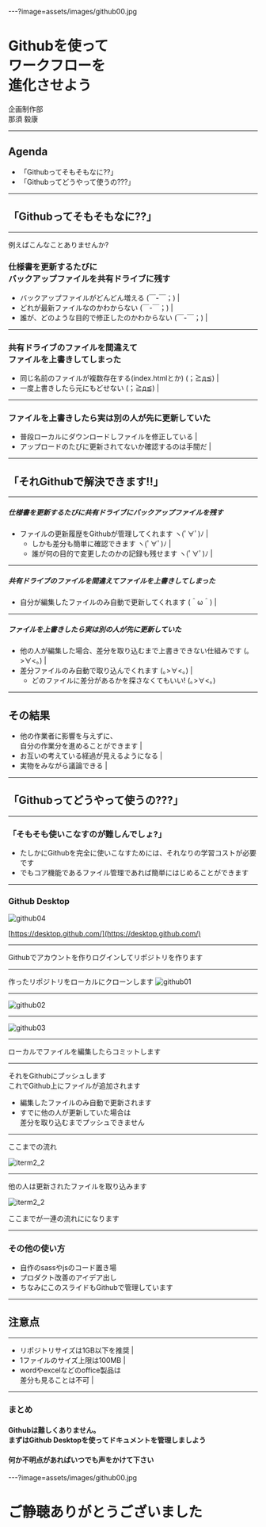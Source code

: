 ---?image=assets/images/github00.jpg
<h1 class="fc_white bold">Githubを使って<br>ワークフローを<br>進化させよう</h1>

<div class="fc_white ta_center">
企画制作部<br>
那須 毅康
</div>

---

## Agenda

- 「Githubってそもそもなに??」
- 「Githubってどうやって使うの???」

---

## **「Githubってそもそもなに??」**

---

例えばこんなことありませんか?

<h3 class="fc_white">仕様書を更新するたびに<br>バックアップファイルを共有ドライブに残す</h3>

- バックアップファイルがどんどん増える (￣-￣；) |
- どれが最新ファイルなのかわからない (￣-￣；) |
- 誰が、どのような目的で修正したのかわからない (￣-￣；) |

---

<h3 class="fc_white">共有ドライブのファイルを間違えて<br>ファイルを上書きしてしまった</h3>

- 同じ名前のファイルが複数存在する(index.htmlとか) (；≧д≦) |
- 一度上書きしたら元にもどせない (；≧д≦) |

---

<h3 class="fc_white">ファイルを上書きしたら実は別の人が先に更新していた</h3>

- 普段ローカルにダウンロードしファイルを修正している |
- アップロードのたびに更新されてないか確認するのは手間だ |

---

## **「それGithubで解決できます!!」**

---

##### 仕様書を更新するたびに共有ドライブにバックアップファイルを残す

- ファイルの更新履歴をGithubが管理してくれます ヽ(ﾟ∀ﾟ)ﾉ |
  - しかも差分も簡単に確認できます ヽ(ﾟ∀ﾟ)ﾉ |
  - 誰が何の目的で変更したのかの記録も残せます ヽ(ﾟ∀ﾟ)ﾉ |

---

##### 共有ドライブのファイルを間違えてファイルを上書きしてしまった

- 自分が編集したファイルのみ自動で更新してくれます (＾ω＾) |

---

##### ファイルを上書きしたら実は別の人が先に更新していた

- 他の人が編集した場合、差分を取り込むまで上書きできない仕組みです (｡>∀<｡) |
- 差分ファイルのみ自動で取り込んでくれます (｡>∀<｡) |
  - どのファイルに差分があるかを探さなくてもいい! (｡>∀<｡)

---

## その結果

- 他の作業者に影響を与えずに、<br>自分の作業分を進めることができます |
- お互いの考えている経過が見えるようになる |
- 実物をみながら議論できる |

---

## 「Githubってどうやって使うの???」

---

### 「そもそも使いこなすのが難しんでしょ?」

- たしかにGithubを完全に使いこなすためには、それなりの学習コストが必要です
- でもコア機能であるファイル管理であれば簡単にはじめることができます

---

### Github Desktop
![github04](assets/images/github04.png)

[https://desktop.github.com/](https://desktop.github.com/)

---

Githubでアカウントを作りログインしてリポジトリを作ります

---

作ったリポジトリをローカルにクローンします
![github01](assets/images/github01.png)

---

![github02](assets/images/github02.png)

---

![github03](assets/images/github03.png)

---

ローカルでファイルを編集したらコミットします

---

それをGithubにプッシュします<br>
これでGithub上にファイルが追加されます

- 編集したファイルのみ自動で更新されます
- すでに他の人が更新していた場合は<br>差分を取り込むまでプッシュできません

---

ここまでの流れ

![iterm2_2](assets/images/github05.png)

---

他の人は更新されたファイルを取り込みます

![iterm2_2](assets/images/github05.png)

ここまでが一連の流れにになります

---

### その他の使い方

- 自作のsassやjsのコード置き場
- プロダクト改善のアイデア出し
- ちなみにこのスライドもGithubで管理しています

---

## 注意点

---

- リポジトリサイズは1GB以下を推奨 |
- 1ファイルのサイズ上限は100MB |
- wordやexcelなどのoffice製品は<br>差分も見ることは不可 |

---

### まとめ

#### Githubは難しくありません。<br>まずはGithub Desktopを使ってドキュメントを管理しましよう
#### 何か不明点があればいつでも声をかけて下さい

---?image=assets/images/github00.jpg

<h1 class="fc_white bold">ご静聴ありがとうございました</h1>

